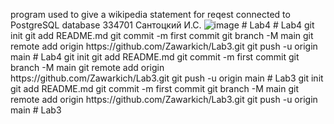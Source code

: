 program used to give a wikipedia statement for reqest
connected to PostgreSQL database
334701
Сантоцкий И.С.
![image](https://github.com/user-attachments/assets/276d446b-c8e0-422c-a6c2-2f4f548c1815)
#   L a b 4  
 #   L a b 4  
 g i t  
 i n i t  
 g i t  
 a d d  
 R E A D M E . m d  
 g i t  
 c o m m i t  
 - m  
 f i r s t   c o m m i t  
 g i t  
 b r a n c h  
 - M  
 m a i n  
 g i t  
 r e m o t e  
 a d d  
 o r i g i n  
 h t t p s : / / g i t h u b . c o m / Z a w a r k i c h / L a b 3 . g i t  
 g i t  
 p u s h  
 - u  
 o r i g i n  
 m a i n  
 #   L a b 4  
 g i t  
 i n i t  
 g i t  
 a d d  
 R E A D M E . m d  
 g i t  
 c o m m i t  
 - m  
 f i r s t   c o m m i t  
 g i t  
 b r a n c h  
 - M  
 m a i n  
 g i t  
 r e m o t e  
 a d d  
 o r i g i n  
 h t t p s : / / g i t h u b . c o m / Z a w a r k i c h / L a b 3 . g i t  
 g i t  
 p u s h  
 - u  
 o r i g i n  
 m a i n  
 #   L a b 3  
 g i t  
 i n i t  
 g i t  
 a d d  
 R E A D M E . m d  
 g i t  
 c o m m i t  
 - m  
 f i r s t   c o m m i t  
 g i t  
 b r a n c h  
 - M  
 m a i n  
 g i t  
 r e m o t e  
 a d d  
 o r i g i n  
 h t t p s : / / g i t h u b . c o m / Z a w a r k i c h / L a b 3 . g i t  
 g i t  
 p u s h  
 - u  
 o r i g i n  
 m a i n  
 #   L a b 3  
 